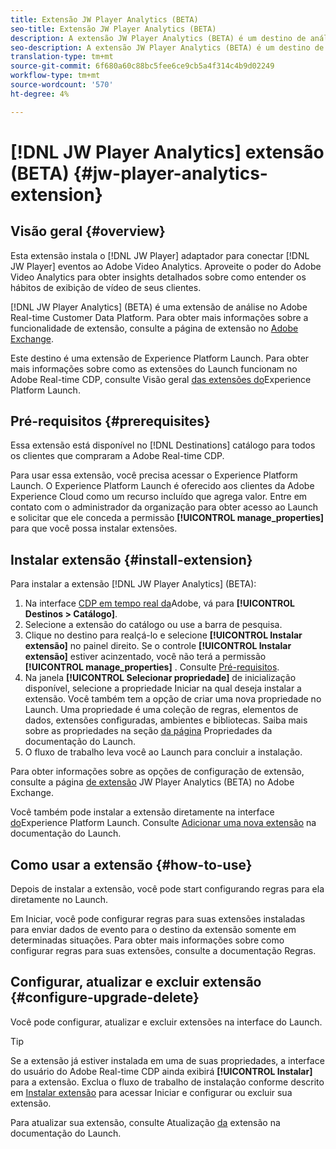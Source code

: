 ```yaml
---
title: Extensão JW Player Analytics (BETA)
seo-title: Extensão JW Player Analytics (BETA)
description: A extensão JW Player Analytics (BETA) é um destino de análise na Adobe Real-time Customer Data Platform. Para obter mais informações sobre a funcionalidade de extensão, consulte a página de extensão no Adobe Exchange.
seo-description: A extensão JW Player Analytics (BETA) é um destino de análise na Adobe Real-time Customer Data Platform. Para obter mais informações sobre a funcionalidade de extensão, consulte a página de extensão no Adobe Exchange.
translation-type: tm+mt
source-git-commit: 6f680a60c88bc5fee6ce9cb5a4f314c4b9d02249
workflow-type: tm+mt
source-wordcount: '570'
ht-degree: 4%

---
```



# [!DNL JW Player Analytics] extensão (BETA) {#jw-player-analytics-extension}

## Visão geral {#overview}

Esta extensão instala o [!DNL JW Player] adaptador para conectar [!DNL JW Player] eventos ao Adobe Video Analytics. Aproveite o poder do Adobe Video Analytics para obter insights detalhados sobre como entender os hábitos de exibição de vídeo de seus clientes.

[!DNL JW Player Analytics] (BETA) é uma extensão de análise no Adobe Real-time Customer Data Platform. Para obter mais informações sobre a funcionalidade de extensão, consulte a página de extensão no [Adobe Exchange](https://exchange.adobe.com/experiencecloud.details.101523.jw-player-analytics-launch-extension.html).

Este destino é uma extensão de Experience Platform Launch. Para obter mais informações sobre como as extensões do Launch funcionam no Adobe Real-time CDP, consulte Visão geral [das extensões do](/help/rtcdp/destinations/experience-platform-launch-extensions.md)Experience Platform Launch.


## Pré-requisitos {#prerequisites}

Essa extensão está disponível no [!DNL Destinations] catálogo para todos os clientes que compraram a Adobe Real-time CDP.

Para usar essa extensão, você precisa acessar o Experience Platform Launch. O Experience Platform Launch é oferecido aos clientes da Adobe Experience Cloud como um recurso incluído que agrega valor. Entre em contato com o administrador da organização para obter acesso ao Launch e solicitar que ele conceda a permissão **[!UICONTROL manage_properties]** para que você possa instalar extensões.

## Instalar extensão {#install-extension}

Para instalar a extensão [!DNL JW Player Analytics] (BETA):

1. Na interface [CDP em tempo real da](http://platform.adobe.com/)Adobe, vá para **[!UICONTROL Destinos > Catálogo]**.
2. Selecione a extensão do catálogo ou use a barra de pesquisa.
3. Clique no destino para realçá-lo e selecione **[!UICONTROL Instalar extensão]** no painel direito. Se o controle **[!UICONTROL Instalar extensão]** estiver acinzentado, você não terá a permissão **[!UICONTROL manage_properties]** . Consulte [Pré-requisitos](#prerequisites).
4. Na janela **[!UICONTROL Selecionar propriedade]** de inicialização disponível, selecione a propriedade Iniciar na qual deseja instalar a extensão. Você também tem a opção de criar uma nova propriedade no Launch. Uma propriedade é uma coleção de regras, elementos de dados, extensões configuradas, ambientes e bibliotecas. Saiba mais sobre as propriedades na seção [da página](https://docs.adobe.com/content/help/en/launch/using/reference/admin/companies-and-properties.html#properties-page) Propriedades da documentação do Launch.
5. O fluxo de trabalho leva você ao Launch para concluir a instalação.

Para obter informações sobre as opções de configuração de extensão, consulte a página [de extensão](https://exchange.adobe.com/experiencecloud.details.101523.jw-player-analytics-launch-extension.html) JW Player Analytics (BETA) no Adobe Exchange.

Você também pode instalar a extensão diretamente na interface [do](https://launch.adobe.com/)Experience Platform Launch. Consulte [Adicionar uma nova extensão](https://docs.adobe.com/content/help/en/launch/using/reference/manage-resources/extensions/overview.html#add-a-new-extension) na documentação do Launch.


## Como usar a extensão {#how-to-use}

Depois de instalar a extensão, você pode start configurando regras para ela diretamente no Launch.

Em Iniciar, você pode configurar regras para suas extensões instaladas para enviar dados de evento para o destino da extensão somente em determinadas situações. Para obter mais informações sobre como configurar regras para suas extensões, consulte a documentação [](https://docs.adobe.com/help/pt-BR/launch/using/reference/manage-resources/rules.html)Regras.

## Configurar, atualizar e excluir extensão {#configure-upgrade-delete}

Você pode configurar, atualizar e excluir extensões na interface do Launch.

>[!TIP]
>
>Se a extensão já estiver instalada em uma de suas propriedades, a interface do usuário do Adobe Real-time CDP ainda exibirá **[!UICONTROL Instalar]** para a extensão. Exclua o fluxo de trabalho de instalação conforme descrito em [Instalar extensão](#install-extension) para acessar Iniciar e configurar ou excluir sua extensão.

Para atualizar sua extensão, consulte Atualização [da](https://docs.adobe.com/content/help/en/launch/using/reference/manage-resources/extensions/extension-upgrade.html) extensão na documentação do Launch.



